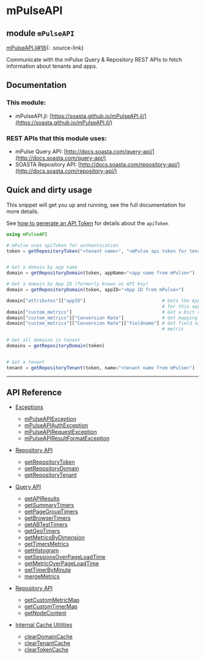 # mPulseAPI


## module `mPulseAPI`
[mPulseAPI.jl#16](https://github.com/SOASTA/mPulseAPI.jl/tree/master/src/mPulseAPI.jl#L16-L16){: .source-link}

Communicate with the mPulse Query & Repository REST APIs to fetch information about tenants and apps.

## Documentation

### This module:
* mPulseAPI.jl: [https://soasta.github.io/mPulseAPI.jl/](https://soasta.github.io/mPulseAPI.jl/)

### REST APIs that this module uses:
* mPulse Query API: [http://docs.soasta.com/query-api/](http://docs.soasta.com/query-api/)
* SOASTA Repository API: [http://docs.soasta.com/repository-api/](http://docs.soasta.com/repository-api/)

## Quick and dirty usage
This snippet will get you up and running, see the full documentation for more details.

See [how to generate an API Token](apiToken.md) for details about the `apiToken`

```julia
using mPulseAPI

# mPulse uses apiToken for authentication
token = getRepositoryToken("<tenant name>", "<mPulse api token for tenant>")


# Get a domain by app name
domain = getRepositoryDomain(token, appName="<app name from mPulse>")

# Get a domain by App ID (formerly known as API key)
domain = getRepositoryDomain(token, appID="<App ID from mPulse>")

domain["attributes"]["appID"]                            # Gets the App ID (formerly known as API key)
                                                         # for this app
domain["custom_metrics"]                                 # Get a Dict of custom metrics
domain["custom_metrics"]["Conversion Rate"]              # Get mapping for Conversion Rate custom metric
domain["custom_metrics"]["Conversion Rate"]["fieldname"] # Get field name for Conversion Rate custom
                                                         # metric

# Get all domains in tenant
domains = getRepositoryDomain(token)


# Get a tenant
tenant = getRepositoryTenant(token, name="<tenant name from mPulse>")
```



---

## API Reference


* [Exceptions](exceptions.md)

    * [mPulseAPIException](exceptions.md#datatype-mpulseapiexception)
    * [mPulseAPIAuthException](exceptions.md#datatype-mpulseapiauthexception)
    * [mPulseAPIRequestException](exceptions.md#datatype-mpulseapirequestexception)
    * [mPulseAPIResultFormatException](exceptions.md#datatype-mpulseapiresultformatexception)

* [Repository API](RepositoryAPI.md)

    * [getRepositoryToken](RepositoryAPI.md#function-getrepositorytoken)
    * [getRepositoryDomain](RepositoryAPI.md#function-getrepositorydomain)
    * [getRepositoryTenant](RepositoryAPI.md#function-getrepositorytenant)

* [Query API](QueryAPI.md)

    * [getAPIResults](QueryAPI.md#function-getapiresults)
    * [getSummaryTimers](QueryAPI.md#function-getsummarytimers)
    * [getPageGroupTimers](QueryAPI.md#function-getpagegrouptimers)
    * [getBrowserTimers](QueryAPI.md#function-getbrowsertimers)
    * [getABTestTimers](QueryAPI.md#function-getabtesttimers)
    * [getGeoTimers](QueryAPI.md#function-getgeotimers)
    * [getMetricsByDimension](QueryAPI.md#function-getmetricsbydimension)
    * [getTimersMetrics](QueryAPI.md#function-gettimersmetrics)
    * [getHistogram](QueryAPI.md#function-gethistogram)
    * [getSessionsOverPageLoadTime](QueryAPI.md#function-getsessionsoverpageloadtime)
    * [getMetricOverPageLoadTime](QueryAPI.md#function-getmetricoverpageloadtime)
    * [getTimerByMinute](QueryAPI.md#function-gettimerbyminute)
    * [mergeMetrics](QueryAPI.md#function-mergemetrics)

* [Repository API](RepositoryAPI.md)

    * [getCustomMetricMap](RepositoryAPI.md#function-getcustommetricmap)
    * [getCustomTimerMap](RepositoryAPI.md#function-getcustomtimermap)
    * [getNodeContent](RepositoryAPI.md#function-getnodecontent)

* [Internal Cache Utilities](cache_utilities.md)

    * [clearDomainCache](cache_utilities.md#function-cleardomaincache)
    * [clearTenantCache](cache_utilities.md#function-cleartenantcache)
    * [clearTokenCache](cache_utilities.md#function-cleartokencache)
